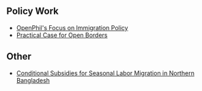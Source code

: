 <!-- TITLE: Immigration Policy -->
<!-- SUBTITLE: Increasing Immigration and Open Borders -->

## Policy Work

* [OpenPhil's Focus on Immigration Policy](https://www.openphilanthropy.org/focus/us-policy/immigration-policy)
* [Practical Case for Open Borders](https://openborders.info/practical-case/)

## Other

* [Conditional Subsidies for Seasonal Labor Migration in Northern Bangladesh](https://www.givewell.org/international/technical/programs/conditional-subsidies-seasonal-labor-migration-Bangladesh)